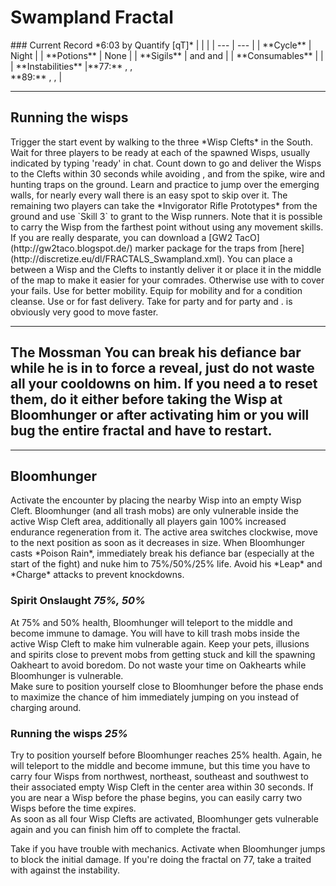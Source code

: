 # Swampland Fractal
<Grid>
<Column>
    ### Current Record *6:03 by Quantify [qT]*
    <Youtube id="cRKap-6_W48"/>
</Column>
  
<Column>    
    | | |
    | --- | --- |
    | **Cycle** | Night |
    | **Potions** | None |
    | **Sigils** | <Item id="36053"/> and <Item id="24868"/> and <Item id="24615"/> |
    | **Consumables** | <Item id="78978"/> |
    | **Instabilities** |**77:** <Instability name="Adrenaline Rush"/>, <Instability name="Afflicted"/>, <Instability name="Mists Convergence"/><br/>**89:** <Instability name="Adrenaline Rush"/>, <Instability name="Flux Bomb"/>, <Instability name="Social Awkwardness"/> |
</Column>
</Grid>

---

## Running the wisps
<Grid>
<Column>
Trigger the start event by walking to the three *Wisp Clefts* in the South. Wait for three players to be ready at each of the spawned Wisps, usually indicated by typing 'ready' in chat. Count down to go and deliver the Wisps to the Clefts within 30 seconds while avoiding <Condition name="stun"/>, <Condition name="immobile"/> and <Condition name="crippled"/> from the spike, wire and hunting traps on the ground.    
Learn and practice to jump over the emerging walls, for nearly every wall there is an easy spot to skip over it.    
The remaining two players can take the *Invigorator Rifle Prototypes* from the ground and use `Skill 3` to grant <Boon name="stability"/> to the Wisp runners. Note that it is possible to carry the Wisp from the farthest point without using any movement skills.    
If you are really desparate, you can download a [GW2 TacO](http://gw2taco.blogspot.de/) marker package for the traps from [here](http://discretize.eu/dl/FRACTALS_Swampland.xml).
</Column>

<Column>
<Tips>
    <Tip specialization="mesmer">You can place a <Skill id="10197"/> between a Wisp and the Clefts to instantly deliver it or place it in the middle of the map to make it easier for your comrades. Otherwise use <Skill id="10200"/> with <Skill id="29578"/> to cover your fails.</Tip>
    <Tip specialization="warrior">Use <Skill id="14516"/> for better mobility.</Tip>
    <Tip specialization="elementalist">Equip <Skill id="5536"/> for mobility and <Skill id="5507"/> for a condition cleanse.</Tip>
    <Tip specialization="thief">Use <Skill id="13038"/> or <Skill id="13002"/> for fast delivery.</Tip>
    <Tip specialization="guardian">Take <Skill id="9153"/> for party <Boon name="stability"/> and <Skill id="9084"/> for party <Boon name="swiftness"/> and <Boon name="aegis"/>. <Skill id="30083"/> is obviously very good to move faster.</Tip>
</Tips>
</Column>
</Grid>

---

## The Mossman You can break his defiance bar while he is in <Effect name="stealth"/> to force a reveal, just do not waste all your cooldowns on him. If you need a <Command name="gg"/> to reset them, do it either before taking the Wisp at Bloomhunger or after activating him or you will bug the entire fractal and have to restart.

---

## Bloomhunger
<Grid>
<Column>
Activate the encounter by placing the nearby Wisp into an empty Wisp Cleft. Bloomhunger (and all trash mobs) are only vulnerable inside the active Wisp Cleft area, additionally all players gain 100% increased endurance regeneration from it. The active area switches clockwise, move to the next position as soon as it decreases in size.    
When Bloomhunger casts *Poison Rain*, immediately break his defiance bar (especially at the start of the fight) and nuke him to 75%/50%/25% life. Avoid his *Leap* and *Charge* attacks to prevent knockdowns.

### Spirit Onslaught *75%, 50%*
At 75% and 50% health, Bloomhunger will teleport to the middle and become immune to damage. You will have to kill trash mobs inside the active Wisp Cleft to make him vulnerable again. Keep your pets, illusions and spirits close to prevent mobs from getting stuck and kill the spawning Oakheart to avoid boredom. Do not waste your time on Oakhearts while Bloomhunger is vulnerable.    
Make sure to position yourself close to Bloomhunger before the phase ends to maximize the chance of him immediately jumping on you instead of charging around.

### Running the wisps *25%*
Try to position yourself before Bloomhunger reaches 25% health. Again, he will teleport to the middle and become immune, but this time you have to carry four Wisps from northwest, northeast, southeast and southwest to their associated empty Wisp Cleft in the center area within 30 seconds. If you are near a Wisp before the phase begins, you can easily carry two Wisps before the time expires.    
As soon as all four Wisp Clefts are activated, Bloomhunger gets vulnerable again and you can finish him off to complete the fractal.
</Column>

<Column width=6>
<Tips>
    <Tip specialization="chronomancer">Take <Skill id="29526"/> if you have trouble with mechanics.</Tip>
    <Tip specialization="dragonhunter">Activate <Skill id="30029"/> when Bloomhunger jumps to block the initial damage.</Tip>
    <Tip specialization="ranger">If you're doing the fractal on 77, take a <Skill id="12489"/> traited with <Trait id="1075"/> against the <Instability name="Afflicted"/> instability.</Tip>
</Tips>
</Column>
</Grid>
